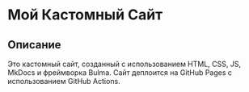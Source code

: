 # Мой Кастомный Сайт

## Описание

Это кастомный сайт, созданный с использованием HTML, CSS, JS, MkDocs и фреймворка Bulma. Сайт деплоится на GitHub Pages с использованием GitHub Actions.

